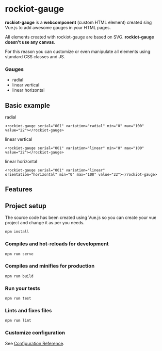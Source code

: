 # rockiot-gauge

**rockiot-gauge** is a **webcomponent** (custom HTML element) created sing Vue.js to add awesome gauges in your HTML pages.

All elements created with rockiot-gauge are based on SVG.
**rockiot-gauge doesn't use any canvas**. 

For this reason you can customize or even manipulate all elements using standard CSS classes and JS.

### Gauges ###

- radial
- linear vertical
- linear horizontal

## Basic example

radial
```
<rockiot-gauge serial="001" variation="radial" min="0" max="100" value="22"></rockiot-gauge>
```

linear vertical
```
<rockiot-gauge serial="001" variation="linear" min="0" max="100" value="22"></rockiot-gauge>
```

linear horizontal
```
<rockiot-gauge serial="001" variation="linear" orientation="horizontal" min="0" max="100" value="22"></rockiot-gauge>
```




## Features



## Project setup
The source code has been created using Vue.js so you can create your vue project and change it as per you needs.


```
npm install
```

### Compiles and hot-reloads for development
```
npm run serve
```

### Compiles and minifies for production
```
npm run build
```

### Run your tests
```
npm run test
```

### Lints and fixes files
```
npm run lint
```

### Customize configuration
See [Configuration Reference](https://cli.vuejs.org/config/).
